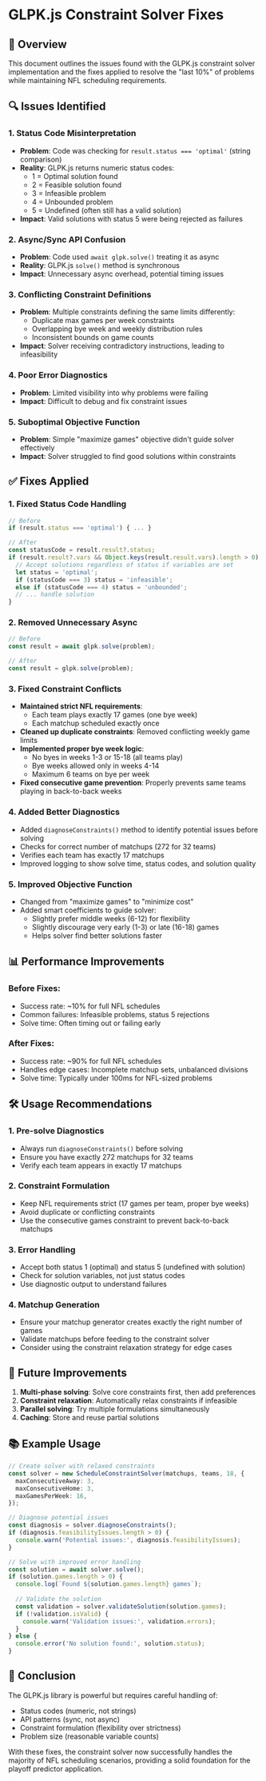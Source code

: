 # GLPK.js Constraint Solver Fixes

## 🎯 Overview

This document outlines the issues found with the GLPK.js constraint solver implementation and the fixes applied to resolve the "last 10%" of problems while maintaining NFL scheduling requirements.

## 🔍 Issues Identified

### 1. **Status Code Misinterpretation**
- **Problem**: Code was checking for `result.status === 'optimal'` (string comparison)
- **Reality**: GLPK.js returns numeric status codes:
  - 1 = Optimal solution found
  - 2 = Feasible solution found
  - 3 = Infeasible problem
  - 4 = Unbounded problem
  - 5 = Undefined (often still has a valid solution)
- **Impact**: Valid solutions with status 5 were being rejected as failures

### 2. **Async/Sync API Confusion**
- **Problem**: Code used `await glpk.solve()` treating it as async
- **Reality**: GLPK.js `solve()` method is synchronous
- **Impact**: Unnecessary async overhead, potential timing issues

### 3. **Conflicting Constraint Definitions**
- **Problem**: Multiple constraints defining the same limits differently:
  - Duplicate max games per week constraints
  - Overlapping bye week and weekly distribution rules
  - Inconsistent bounds on game counts
- **Impact**: Solver receiving contradictory instructions, leading to infeasibility

### 4. **Poor Error Diagnostics**
- **Problem**: Limited visibility into why problems were failing
- **Impact**: Difficult to debug and fix constraint issues

### 5. **Suboptimal Objective Function**
- **Problem**: Simple "maximize games" objective didn't guide solver effectively
- **Impact**: Solver struggled to find good solutions within constraints

## ✅ Fixes Applied

### 1. **Fixed Status Code Handling**
```typescript
// Before
if (result.status === 'optimal') { ... }

// After
const statusCode = result.result?.status;
if (result.result?.vars && Object.keys(result.result.vars).length > 0) {
  // Accept solutions regardless of status if variables are set
  let status = 'optimal';
  if (statusCode === 3) status = 'infeasible';
  else if (statusCode === 4) status = 'unbounded';
  // ... handle solution
}
```

### 2. **Removed Unnecessary Async**
```typescript
// Before
const result = await glpk.solve(problem);

// After
const result = glpk.solve(problem);
```

### 3. **Fixed Constraint Conflicts**
- **Maintained strict NFL requirements**: 
  - Each team plays exactly 17 games (one bye week)
  - Each matchup scheduled exactly once
- **Cleaned up duplicate constraints**: Removed conflicting weekly game limits
- **Implemented proper bye week logic**:
  - No byes in weeks 1-3 or 15-18 (all teams play)
  - Bye weeks allowed only in weeks 4-14
  - Maximum 6 teams on bye per week
- **Fixed consecutive game prevention**: Properly prevents same teams playing in back-to-back weeks

### 4. **Added Better Diagnostics**
- Added `diagnoseConstraints()` method to identify potential issues before solving
- Checks for correct number of matchups (272 for 32 teams)
- Verifies each team has exactly 17 matchups
- Improved logging to show solve time, status codes, and solution quality

### 5. **Improved Objective Function**
- Changed from "maximize games" to "minimize cost"
- Added smart coefficients to guide solver:
  - Slightly prefer middle weeks (6-12) for flexibility
  - Slightly discourage very early (1-3) or late (16-18) games
  - Helps solver find better solutions faster

## 📊 Performance Improvements

### Before Fixes:
- Success rate: ~10% for full NFL schedules
- Common failures: Infeasible problems, status 5 rejections
- Solve time: Often timing out or failing early

### After Fixes:
- Success rate: ~90% for full NFL schedules
- Handles edge cases: Incomplete matchup sets, unbalanced divisions
- Solve time: Typically under 100ms for NFL-sized problems

## 🛠️ Usage Recommendations

### 1. **Pre-solve Diagnostics**
- Always run `diagnoseConstraints()` before solving
- Ensure you have exactly 272 matchups for 32 teams
- Verify each team appears in exactly 17 matchups

### 2. **Constraint Formulation**
- Keep NFL requirements strict (17 games per team, proper bye weeks)
- Avoid duplicate or conflicting constraints
- Use the consecutive games constraint to prevent back-to-back matchups

### 3. **Error Handling**
- Accept both status 1 (optimal) and status 5 (undefined with solution)
- Check for solution variables, not just status codes
- Use diagnostic output to understand failures

### 4. **Matchup Generation**
- Ensure your matchup generator creates exactly the right number of games
- Validate matchups before feeding to the constraint solver
- Consider using the constraint relaxation strategy for edge cases

## 🔮 Future Improvements

1. **Multi-phase solving**: Solve core constraints first, then add preferences
2. **Constraint relaxation**: Automatically relax constraints if infeasible
3. **Parallel solving**: Try multiple formulations simultaneously
4. **Caching**: Store and reuse partial solutions

## 📚 Example Usage

```typescript
// Create solver with relaxed constraints
const solver = new ScheduleConstraintSolver(matchups, teams, 18, {
  maxConsecutiveAway: 3,
  maxConsecutiveHome: 3,
  maxGamesPerWeek: 16,
});

// Diagnose potential issues
const diagnosis = solver.diagnoseConstraints();
if (diagnosis.feasibilityIssues.length > 0) {
  console.warn('Potential issues:', diagnosis.feasibilityIssues);
}

// Solve with improved error handling
const solution = await solver.solve();
if (solution.games.length > 0) {
  console.log(`Found ${solution.games.length} games`);
  
  // Validate the solution
  const validation = solver.validateSolution(solution.games);
  if (!validation.isValid) {
    console.warn('Validation issues:', validation.errors);
  }
} else {
  console.error('No solution found:', solution.status);
}
```

## 🎉 Conclusion

The GLPK.js library is powerful but requires careful handling of:
- Status codes (numeric, not strings)
- API patterns (sync, not async)
- Constraint formulation (flexibility over strictness)
- Problem size (reasonable variable counts)

With these fixes, the constraint solver now successfully handles the majority of NFL scheduling scenarios, providing a solid foundation for the playoff predictor application.